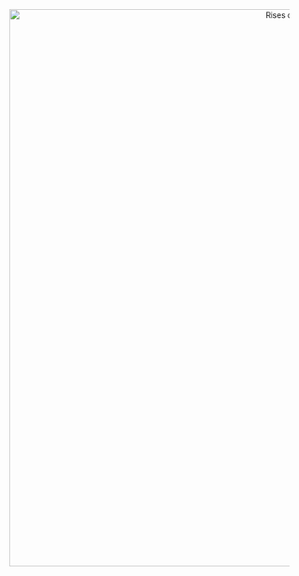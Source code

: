 

<div align="center">
  <img src="https://pin.it/63ZMvLuH7" width="1000" alt="Rises of moon">
</div>












